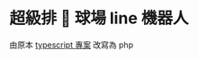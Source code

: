 # 超級排 🏐 球場 line 機器人

由原本 [typescript 專案](https://github.com/Link1515/linebot-volleyballCourtFinding) 改寫為 php
